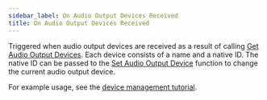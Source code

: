 ```yaml
---
sidebar_label: On Audio Output Devices Received
title: On Audio Output Devices Received
---
```

Triggered when audio output devices are received as a result of calling [Get Audio Output Devices](../Functions/get-audio-output-devices). Each device consists of a name and a native ID. The native ID can be passed to the [Set Audio Output Device](../Functions/set-audio-output-device) function to change the current audio output device.

For example usage, see the [device management tutorial](../../tutorial/device-management).
